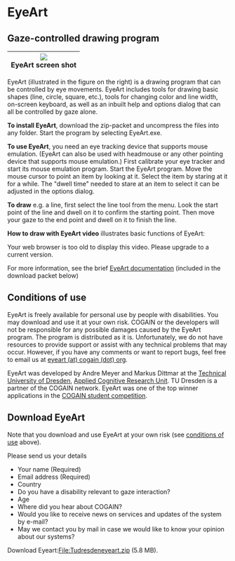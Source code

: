 

# EyeArt

##  Gaze-controlled drawing program

|![][1]<br>EyeArt screen shot<br>|
|---|


EyeArt (illustrated in the figure on the right) is a drawing program that can be controlled by eye movements. EyeArt includes tools for drawing basic shapes (line, circle, square, etc.), tools for changing color and line width, on-screen keyboard, as well as an inbuilt help and options dialog that can all be controlled by gaze alone. 

**To install EyeArt**, download the zip-packet and uncompress the files into any folder. Start the program by selecting EyeArt.exe. 

**To use EyeArt**, you need an eye tracking device that supports mouse emulation. (EyeArt can also be used with headmouse or any other pointing device that supports mouse emulation.) First calibrate your eye tracker and start its mouse emulation program. Start the EyeArt program. Move the mouse cursor to point an item by looking at it. Select the item by staring at it for a while. The "dwell time" needed to stare at an item to select it can be adjusted in the options dialog. 

**To draw** e.g. a line, first select the line tool from the menu. Look the start point of the line and dwell on it to confirm the starting point. Then move your gaze to the end point and dwell on it to finish the line. 

**How to draw with EyeArt video** illustrates basic functions of EyeArt: 

Your web browser is too old to display this video. Please upgrade to a current version.

For more information, see the brief [EyeArt documentation][3] (included in the download packet below) 

##  Conditions of use

EyeArt is freely available for personal use by people with disabilities. You may download and use it at your own risk. COGAIN or the developers will not be responsible for any possible damages caused by the EyeArt program. The program is distributed as it is. Unfortunately, we do not have resources to provide support or assist with any technical problems that may occur. However, if you have any comments or want to report bugs, feel free to email us at [eyeart (at) cogain (dot) org][4]. 

EyeArt was developed by Andre Meyer and Markus Dittmar at the [Technical University of Dresden][5], [Applied Cognitive Research Unit][6]. TU Dresden is a partner of the COGAIN network. EyeArt was one of the top winner applications in the [COGAIN student competition][7]. 

##  Download EyeArt 

Note that you download and use EyeArt at your own risk (see [conditions of use][8] above). 

Please send us your details 

* Your name (Required) 
* Email address (Required) 
* Country 
* Do you have a disability relevant to gaze interaction? 
* Age 
* Where did you hear about COGAIN? 
* Would you like to receive news on services and updates of the system by e-mail? 
* May we contact you by mail in case we would like to know your opinion about our systems? 

Download Eyeart:[File:Tudresdeneyeart.zip][9] (5.8 MB). 

[1]: /Img/180px-Eyeart.jpg
[3]: /Doc/EyeArt_Documentation.pdf
[4]: mailto:eyeart%40cogain.org
[5]: http://www.tu-dresden.de/
[6]: http://rcswww.urz.tu-dresden.de/~cogsci/
[7]: /index.php?title=Student_Competition&action=edit&redlink=1 "Student Competition (page does not exist)"
[8]: http://wiki.cogain.org#Conditions_of_use
[9]: /Doc/Tudresdeneyeart.zip

  
<!--stackedit_data:
eyJoaXN0b3J5IjpbLTE0MTc1MzkzOTcsLTEyNDYxNjU4MzAsLT
E4NzA0NjI4MDZdfQ==
-->